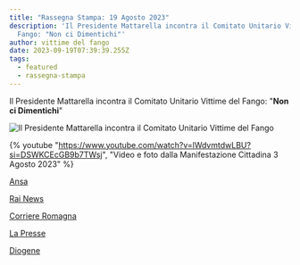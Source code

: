 ```yaml
---
title: "Rassegna Stampa: 19 Agosto 2023"
description: 'Il Presidente Mattarella incontra il Comitato Unitario Vittime del
  Fango: "Non ci Dimentichi"'
author: vittime del fango
date: 2023-09-19T07:39:39.255Z
tags:
  - featured
  - rassegna-stampa
---
```

Il Presidente Mattarella incontra il Comitato Unitario Vittime del Fango: "**Non ci Dimentichi**"

![Il Presidente Mattarella incontra il Comitato Unitario Vittime del Fango](/static/img/c5e227df-bd1b-45d3-9e65-2d70531291bc.jpg "Il Presidente Mattarella incontra il Comitato Unitario Vittime del Fango")

{% youtube "https://www.youtube.com/watch?v=lWdvmtdwLBU?si=DSWKCEcGB9b7TWsj", "Video e foto dalla Manifestazione Cittadina 3 Agosto 2023" %}

[Ansa](http://www.ansa.it/sito/notizie/politica/2023/09/18/mattarella-a-forli-per-lapertura-dellanno-scolastico_32a2eecb-cae8-467b-9ef1-42db1476b6f4.html)

[Rai News](https://www.rainews.it/tgr/emiliaromagna/maratona/2023/09/mattarella-a-forli-per-inaugurare-lanno-scolastico-6444e2d3-a330-42b6-aa2f-cab4bccbb610.html)

[Corriere Romagna](https://www.corriereromagna.it/forli-attesa-per-mattarella-selfie-e-autografi-per-il-pallavolista-giannelli/)

[La Presse](https://www.lapresse.it/politica/2023/09/18/forli-mattarella-in-visita-allistituto-tecnico-accolto-da-applausi/)

[Diogene](https://www.diogene.news/Primo-Piano/3655/il-comitato-vittime-del-fango-incontra.html)